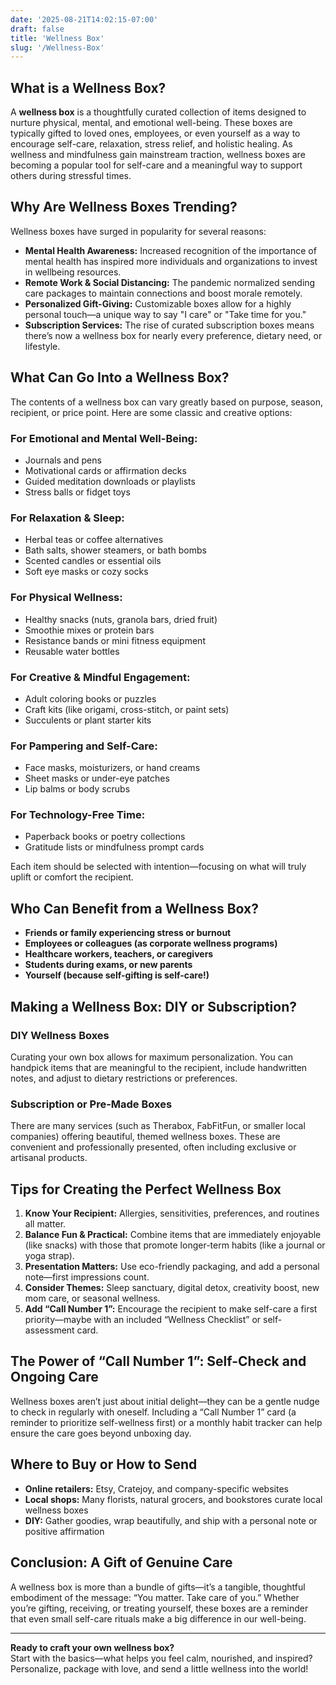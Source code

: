 ```yaml
---
date: '2025-08-21T14:02:15-07:00'
draft: false
title: 'Wellness Box'
slug: '/Wellness-Box'
---
```

## What is a Wellness Box?

A **wellness box** is a thoughtfully curated collection of items designed to nurture physical, mental, and emotional well-being. These boxes are typically gifted to loved ones, employees, or even yourself as a way to encourage self-care, relaxation, stress relief, and holistic healing. As wellness and mindfulness gain mainstream traction, wellness boxes are becoming a popular tool for self-care and a meaningful way to support others during stressful times.

## Why Are Wellness Boxes Trending?

Wellness boxes have surged in popularity for several reasons:

- **Mental Health Awareness:** Increased recognition of the importance of mental health has inspired more individuals and organizations to invest in wellbeing resources.
- **Remote Work & Social Distancing:** The pandemic normalized sending care packages to maintain connections and boost morale remotely.
- **Personalized Gift-Giving:** Customizable boxes allow for a highly personal touch—a unique way to say "I care" or "Take time for you."
- **Subscription Services:** The rise of curated subscription boxes means there’s now a wellness box for nearly every preference, dietary need, or lifestyle.

## What Can Go Into a Wellness Box?

The contents of a wellness box can vary greatly based on purpose, season, recipient, or price point. Here are some classic and creative options:

### For Emotional and Mental Well-Being:
- Journals and pens
- Motivational cards or affirmation decks
- Guided meditation downloads or playlists
- Stress balls or fidget toys

### For Relaxation & Sleep:
- Herbal teas or coffee alternatives
- Bath salts, shower steamers, or bath bombs
- Scented candles or essential oils
- Soft eye masks or cozy socks

### For Physical Wellness:
- Healthy snacks (nuts, granola bars, dried fruit)
- Smoothie mixes or protein bars
- Resistance bands or mini fitness equipment
- Reusable water bottles

### For Creative & Mindful Engagement:
- Adult coloring books or puzzles
- Craft kits (like origami, cross-stitch, or paint sets)
- Succulents or plant starter kits

### For Pampering and Self-Care:
- Face masks, moisturizers, or hand creams
- Sheet masks or under-eye patches
- Lip balms or body scrubs

### For Technology-Free Time:
- Paperback books or poetry collections
- Gratitude lists or mindfulness prompt cards

Each item should be selected with intention—focusing on what will truly uplift or comfort the recipient.

## Who Can Benefit from a Wellness Box?

- **Friends or family experiencing stress or burnout**
- **Employees or colleagues (as corporate wellness programs)**
- **Healthcare workers, teachers, or caregivers**
- **Students during exams, or new parents**
- **Yourself (because self-gifting is self-care!)**

## Making a Wellness Box: DIY or Subscription?

### **DIY Wellness Boxes**
Curating your own box allows for maximum personalization. You can handpick items that are meaningful to the recipient, include handwritten notes, and adjust to dietary restrictions or preferences.

### **Subscription or Pre-Made Boxes**
There are many services (such as Therabox, FabFitFun, or smaller local companies) offering beautiful, themed wellness boxes. These are convenient and professionally presented, often including exclusive or artisanal products.

## Tips for Creating the Perfect Wellness Box

1. **Know Your Recipient:** Allergies, sensitivities, preferences, and routines all matter.
2. **Balance Fun & Practical:** Combine items that are immediately enjoyable (like snacks) with those that promote longer-term habits (like a journal or yoga strap).
3. **Presentation Matters:** Use eco-friendly packaging, and add a personal note—first impressions count.
4. **Consider Themes:** Sleep sanctuary, digital detox, creativity boost, new mom care, or seasonal wellness.
5. **Add “Call Number 1”:** Encourage the recipient to make self-care a first priority—maybe with an included “Wellness Checklist” or self-assessment card.

## The Power of “Call Number 1”: Self-Check and Ongoing Care

Wellness boxes aren’t just about initial delight—they can be a gentle nudge to check in regularly with oneself. Including a “Call Number 1” card (a reminder to prioritize self-wellness first) or a monthly habit tracker can help ensure the care goes beyond unboxing day.

## Where to Buy or How to Send

- **Online retailers:** Etsy, Cratejoy, and company-specific websites
- **Local shops:** Many florists, natural grocers, and bookstores curate local wellness boxes
- **DIY:** Gather goodies, wrap beautifully, and ship with a personal note or positive affirmation

## Conclusion: A Gift of Genuine Care

A wellness box is more than a bundle of gifts—it’s a tangible, thoughtful embodiment of the message: “You matter. Take care of you.” Whether you’re gifting, receiving, or treating yourself, these boxes are a reminder that even small self-care rituals make a big difference in our well-being.

---

**Ready to craft your own wellness box?**  
Start with the basics—what helps you feel calm, nourished, and inspired? Personalize, package with love, and send a little wellness into the world!
